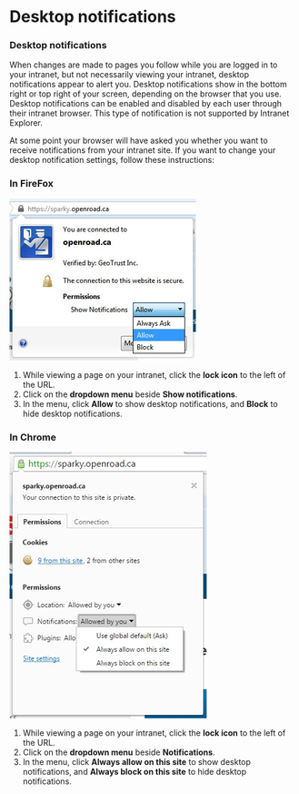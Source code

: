 # Desktop notifications

### Desktop notifications

When changes are made to pages you follow while you are logged in to your intranet, but not necessarily viewing your intranet, desktop notifications appear to alert you. Desktop notifications show in the bottom right or top right of your screen, depending on the browser that you use. Desktop notifications can be enabled and disabled by each user through their intranet browser. This type of notification is not supported by Intranet Explorer.  
  
At some point your browser will have asked you whether you want to receive notifications from your intranet site. If you want to change your desktop notification settings, follow these instructions:

### **In FireFox**

![](../../../.gitbook/assets/6%20%284%29.jpg)



1. While viewing a page on your intranet, click the **lock icon** to the left of the URL.
2. Click on the **dropdown menu** beside **Show notifications**.
3. In the menu, click **Allow** to show desktop notifications, and **Block** to hide desktop notifications.

### **In Chrome**

![](../../../.gitbook/assets/7%20%2810%29.jpg)



1. While viewing a page on your intranet, click the **lock icon** to the left of the URL.
2. Click on the **dropdown menu** beside **Notifications**.
3. In the menu, click **Always allow on this site** to show desktop notifications, and **Always block on this site** to hide desktop notifications.

